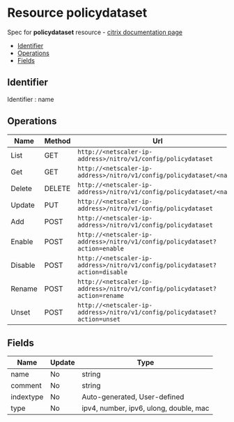 # Resource policydataset

Spec for **policydataset** resource - [citrix documentation page](https://developer-docs.citrix.com/projects/netscaler-nitro-api/en/12.0/configuration/policy/policydataset/policydataset/)

- [Identifier](#identifier)
- [Operations](#operations)
- [Fields](#fields)

## Identifier

Identifier : name

## Operations

| Name | Method | Url |
|----|----|----|
| List | GET | `http://<netscaler-ip-address>/nitro/v1/config/policydataset` |
| Get | GET | `http://<netscaler-ip-address>/nitro/v1/config/policydataset/<name>` |
| Delete | DELETE | `http://<netscaler-ip-address>/nitro/v1/config/policydataset/<name>` |
| Update | PUT | `http://<netscaler-ip-address>/nitro/v1/config/policydataset` |
| Add | POST | `http://<netscaler-ip-address>/nitro/v1/config/policydataset` |
| Enable | POST | `http://<netscaler-ip-address>/nitro/v1/config/policydataset?action=enable` |
| Disable | POST | `http://<netscaler-ip-address>/nitro/v1/config/policydataset?action=disable` |
| Rename | POST | `http://<netscaler-ip-address>/nitro/v1/config/policydataset?action=rename` |
| Unset | POST | `http://<netscaler-ip-address>/nitro/v1/config/policydataset?action=unset` |

## Fields

| Name | Update | Type |
|----|----|----|
| name | No | string |
| comment | No | string |
| indextype | No | Auto-generated, User-defined |
| type | No | ipv4, number, ipv6, ulong, double, mac |

